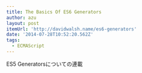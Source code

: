 ```yaml
---
title: The Basics Of ES6 Generators
author: azu
layout: post
itemUrl: 'http://davidwalsh.name/es6-generators'
date: '2014-07-28T10:52:20.562Z'
tags:
  - ECMAScript
---
```

ES5 Generatorsについての連載

